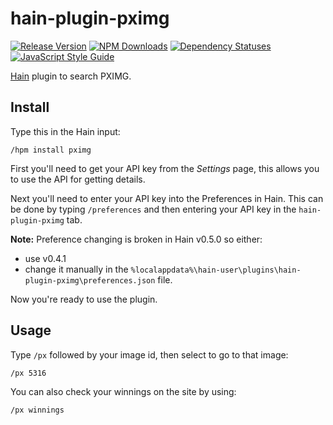 # hain-plugin-pximg

[![Release Version](https://img.shields.io/npm/v/hain-plugin-pximg.svg)](https://www.npmjs.com/package/hain-plugin-pximg)
[![NPM Downloads](https://img.shields.io/npm/dt/hain-plugin-pximg.svg?maxAge=2592000)](https://www.npmjs.com/package/hain-plugin-pximg)
[![Dependency Statuses](https://img.shields.io/librariesio/github/pxgamer/hain-plugin-pximg.svg?maxAge=2592000)](https://libraries.io/npm/hain-plugin-pximg)
[![JavaScript Style Guide](https://img.shields.io/badge/code%20style-standard-brightgreen.svg)](http://standardjs.com)

[Hain](https://github.com/appetizermonster/hain) plugin to search PXIMG.

## Install

Type this in the Hain input:
```
/hpm install pximg
```

First you'll need to get your API key from the *Settings* page, this allows you to use the API for getting details.

Next you'll need to enter your API key into the Preferences in Hain. This can be done by typing `/preferences` and then entering your API key in the `hain-plugin-pximg` tab.

**Note:** Preference changing is broken in Hain v0.5.0 so either:
 - use v0.4.1
 - change it manually in the `%localappdata%\hain-user\plugins\hain-plugin-pximg\preferences.json` file.

Now you're ready to use the plugin.

## Usage

Type `/px` followed by your image id, then select to go to that image:

```
/px 5316
```

You can also check your winnings on the site by using:

```
/px winnings
```
